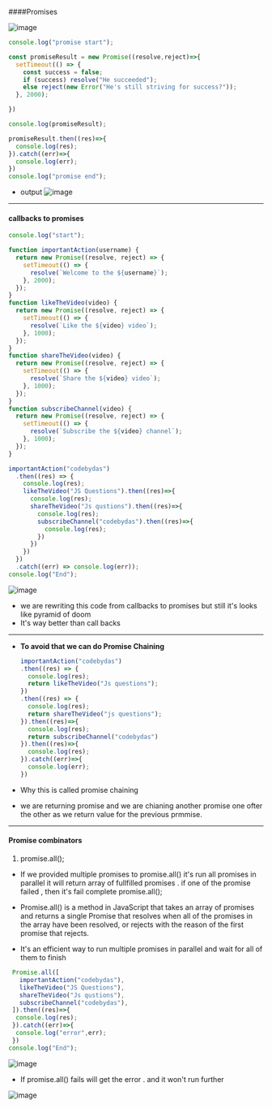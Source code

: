 ####Promises

![image](https://github.com/venkatdas/Interview_prep/assets/43024084/846de6a3-c102-4f4e-8c5b-50a86e75e63a)


```js
console.log("promise start");

const promiseResult = new Promise((resolve,reject)=>{
  setTimeout(() => {
    const success = false;
    if (success) resolve("He succeeded");
    else reject(new Error("He's still striving for success?"));
  }, 2000);

})

console.log(promiseResult);

promiseResult.then((res)=>{
  console.log(res);
}).catch((err)=>{
  console.log(err);
})
console.log("promise end");
```

- output
![image](https://github.com/venkatdas/Interview_prep/assets/43024084/f8a136e4-94d3-45e1-b393-95e82865b30a)


_______________________________________________________________________________________

#### callbacks to promises
```js
console.log("start");

function importantAction(username) {
  return new Promise((resolve, reject) => {
    setTimeout(() => {
      resolve(`Welcome to the ${username}`);
    }, 2000);
  });
}
function likeTheVideo(video) {
  return new Promise((resolve, reject) => {
    setTimeout(() => {
      resolve(`Like the ${video} video`);
    }, 1000);
  });
}
function shareTheVideo(video) {
  return new Promise((resolve, reject) => {
    setTimeout(() => {
      resolve(`Share the ${video} video`);
    }, 1000);
  });
}
function subscribeChannel(video) {
  return new Promise((resolve, reject) => {
    setTimeout(() => {
      resolve(`Subscribe the ${video} channel`);
    }, 1000);
  });
}

importantAction("codebydas")
  .then((res) => {
    console.log(res);
    likeTheVideo("JS Questions").then((res)=>{
      console.log(res);
      shareTheVideo("Js qustions").then((res)=>{
        console.log(res);
        subscribeChannel("codebydas").then((res)=>{
          console.log(res);
        })
      })
    })
  })
  .catch((err) => console.log(err));
console.log("End");
```


![image](https://github.com/venkatdas/Interview_prep/assets/43024084/b47ccd14-a6bd-41b0-ad9c-29a9224b5fdd)


- we are rewriting this code from callbacks to promises but still it's looks like pyramid of doom
- It's way better than call backs
___________________________________________________
- **To avoid that we can do Promise Chaining**

  ```js
  importantAction("codebydas")
  .then((res) => {
    console.log(res);
    return likeTheVideo("Js questions");
  })
  .then((res) => {
    console.log(res);
    return shareTheVideo("js questions");
  }).then((res)=>{
    console.log(res);
    return subscribeChannel("codebydas")
  }).then((res)=>{
    console.log(res);
  }).catch((err)=>{
    console.log(err);
  })
  ```
- Why this is called promise chaining
- we are returning promise and we are chianing another promise one ofter the other as we return value for the previous prmmise.

   

-----------------------------------------------------------------

#### Promise combinators

1) promise.all();

- If we provided multiple promises to promise.all() it's run all promises in parallel it will return array of fullfilled promises . if one of the promise failed , then it's fail complete promise.all();

- Promise.all() is a method in JavaScript that takes an array of promises and returns a single Promise that resolves when all of the promises in the array have been resolved, or rejects with the reason of the first promise that rejects.
- It's an efficient way to run multiple promises in parallel and wait for all of them to finish


```js
 Promise.all([
   importantAction("codebydas"),
   likeTheVideo("JS Questions"),
   shareTheVideo("Js qustions"),
   subscribeChannel("codebydas"),
 ]).then((res)=>{
  console.log(res);
 }).catch((err)=>{
  console.log("error",err);
 })
console.log("End");
```

![image](https://github.com/venkatdas/Interview_prep/assets/43024084/fa2e0f20-118e-4417-9349-93140a48d134)

- If promise.all() fails will get the error . and it won't run further

![image](https://github.com/venkatdas/Interview_prep/assets/43024084/1febb749-f4e9-47db-a8f4-95a9d8f2736b)



